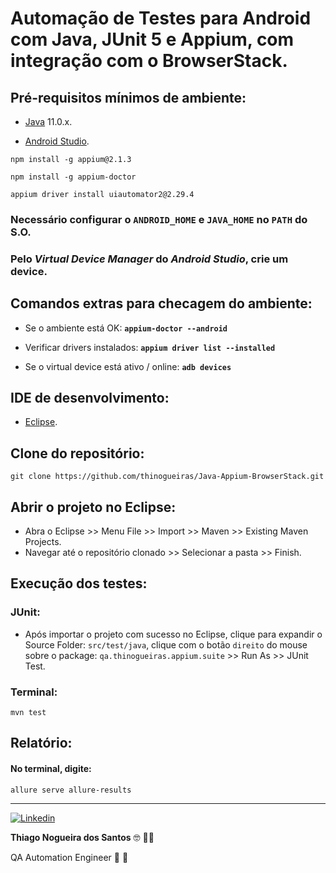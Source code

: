 # Automação de Testes para Android com Java, JUnit 5 e Appium, com integração com o BrowserStack.

## Pré-requisitos mínimos de ambiente:

* [Java](https://www.oracle.com/br/java/technologies/downloads/#java11) 11.0.x.

* [Android Studio](https://developer.android.com/studio).

```
npm install -g appium@2.1.3
```

```
npm install -g appium-doctor
```

```
appium driver install uiautomator2@2.29.4
```

### Necessário configurar o **`ANDROID_HOME`** e **`JAVA_HOME`** no **`PATH`** do S.O.

### Pelo ***Virtual Device Manager*** do ***Android Studio***, crie um device.

## Comandos extras para checagem do ambiente:

* Se o ambiente está OK: **`appium-doctor --android`**

* Verificar drivers instalados: **`appium driver list --installed`**

* Se o virtual device está ativo / online: **`adb devices`**


## IDE de desenvolvimento:

* [Eclipse](https://eclipseide.org).


## Clone do repositório:

```
git clone https://github.com/thinogueiras/Java-Appium-BrowserStack.git
```

## Abrir o projeto no Eclipse:

* Abra o Eclipse >> Menu File >> Import >> Maven >> Existing Maven Projects.
* Navegar até o repositório clonado >> Selecionar a pasta >> Finish.


## Execução dos testes:

### JUnit:

* Após importar o projeto com sucesso no Eclipse, clique para expandir o Source Folder: `src/test/java`, clique com o botão `direito` do mouse sobre o package: `qa.thinogueiras.appium.suite` >> Run As >> JUnit Test.

### Terminal:

``` 
mvn test
```

## Relatório:
#### No terminal, digite:

```
allure serve allure-results
```

---

<a href="https://www.linkedin.com/in/thinogueiras"><img alt="Linkedin" src="https://img.shields.io/badge/-LinkedIn-blue?style=for-the-badge&logo=Linkedin&logoColor=white"></a>

<strong>Thiago Nogueira dos Santos</strong> 🤓 ✌🏻

QA Automation Engineer 🔎 🐞
